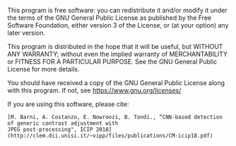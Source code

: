 
This program is free software: you can redistribute it and/or modify
it under the terms of the GNU General Public License as published by
the Free Software Foundation, either version 3 of the License, or
(at your option) any later version.

This program is distributed in the hope that it will be useful,
but WITHOUT ANY WARRANTY; without even the implied warranty of
MERCHANTABILITY or FITNESS FOR A PARTICULAR PURPOSE.  See the
GNU General Public License for more details.

You should have received a copy of the GNU General Public License
along with this program.  If not, see <https://www.gnu.org/licenses/>

If you are using this software, please cite:

    [M. Barni, A. Costanzo, E. Nowroozi, B. Tondi., “CNN-based detection of generic contrast adjustment with
    JPEG post-processing", ICIP 2018](http://clem.dii.unisi.it/~vipp/files/publications/CM-icip18.pdf)
